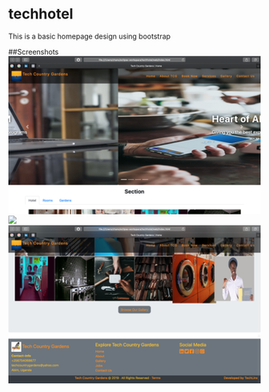 # techhotel
This is a basic homepage design using bootstrap

##Screenshots
![](src/1.png)
![](src/2.png)
![](src/3.png)
